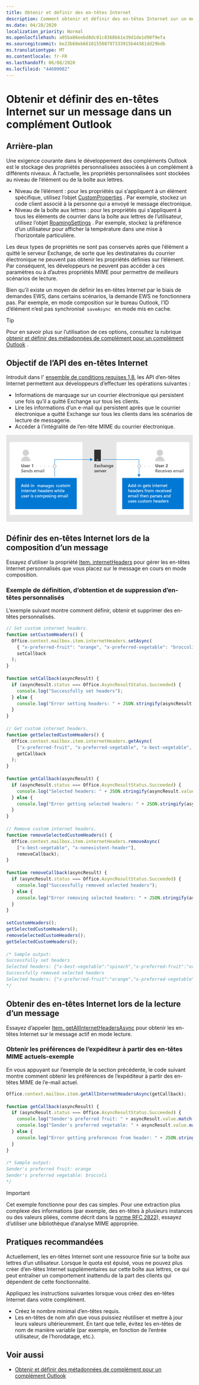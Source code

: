 ```yaml
---
title: Obtenir et définir des en-têtes Internet
description: Comment obtenir et définir des en-têtes Internet sur un message dans un complément Outlook.
ms.date: 04/28/2020
localization_priority: Normal
ms.openlocfilehash: a05ba86eebd8dc01c8368b61e39d1de1d90f9efa
ms.sourcegitcommit: be23b68eb661015508797333915b44381dd29bdb
ms.translationtype: MT
ms.contentlocale: fr-FR
ms.lasthandoff: 06/08/2020
ms.locfileid: "44609082"
---
```

# <a name="get-and-set-internet-headers-on-a-message-in-an-outlook-add-in"></a>Obtenir et définir des en-têtes Internet sur un message dans un complément Outlook

## <a name="background"></a>Arrière-plan

Une exigence courante dans le développement des compléments Outlook est le stockage des propriétés personnalisées associées à un complément à différents niveaux. À l’actuelle, les propriétés personnalisées sont stockées au niveau de l’élément ou de la boîte aux lettres.

- Niveau de l’élément : pour les propriétés qui s’appliquent à un élément spécifique, utilisez l’objet [CustomProperties](/javascript/api/outlook/office.customproperties) . Par exemple, stockez un code client associé à la personne qui a envoyé le message électronique.
- Niveau de la boîte aux lettres : pour les propriétés qui s’appliquent à tous les éléments de courrier dans la boîte aux lettres de l’utilisateur, utilisez l’objet [RoamingSettings](/javascript/api/outlook/office.roamingsettings) . Par exemple, stockez la préférence d’un utilisateur pour afficher la température dans une mise à l’horizontale particulière.

Les deux types de propriétés ne sont pas conservés après que l’élément a quitté le serveur Exchange, de sorte que les destinataires du courrier électronique ne peuvent pas obtenir les propriétés définies sur l’élément. Par conséquent, les développeurs ne peuvent pas accéder à ces paramètres ou à d’autres propriétés MIME pour permettre de meilleurs scénarios de lecture.

Bien qu’il existe un moyen de définir les en-têtes Internet par le biais de demandes EWS, dans certains scénarios, la demande EWS ne fonctionnera pas. Par exemple, en mode composition sur le bureau Outlook, l’ID d’élément n’est pas synchronisé  `saveAsync`   en mode mis en cache.

> [!TIP]
> Pour en savoir plus sur l’utilisation de ces options, consultez la rubrique [obtenir et définir des métadonnées de complément pour un complément Outlook](metadata-for-an-outlook-add-in.md) .

## <a name="purpose-of-the-internet-headers-api"></a>Objectif de l’API des en-têtes Internet

Introduit dans l' [ensemble de conditions requises 1,8](../reference/objectmodel/requirement-set-1.8/outlook-requirement-set-1.8.md), les API d’en-têtes Internet permettent aux développeurs d’effectuer les opérations suivantes :

- Informations de marquage sur un courrier électronique qui persistent une fois qu’il a quitté Exchange sur tous les clients.
- Lire les informations d’un e-mail qui persistent après que le courrier électronique a quitté Exchange sur tous les clients dans les scénarios de lecture de messagerie.
- Accéder à l’intégralité de l’en-tête MIME du courrier électronique.

![Diagramme des en-têtes Internet. Text : l’utilisateur 1 envoie des courriers électroniques. Le complément gère les en-têtes Internet personnalisés pendant que l’utilisateur compose le courrier électronique. L’utilisateur 2 reçoit le courrier électronique. Le complément obtient les en-têtes Internet du courrier électronique reçu, puis analyse et utilise des en-têtes personnalisés.](../images/outlook-internet-headers.png)

## <a name="set-internet-headers-while-composing-a-message"></a>Définir des en-têtes Internet lors de la composition d’un message

Essayez d’utiliser la propriété [Item. internetHeaders](/javascript/api/outlook/office.messagecompose#internetheaders) pour gérer les en-têtes Internet personnalisés que vous placez sur le message en cours en mode composition.

### <a name="set-get-and-remove-custom-headers-example"></a>Exemple de définition, d’obtention et de suppression d’en-têtes personnalisés

L’exemple suivant montre comment définir, obtenir et supprimer des en-têtes personnalisés.

```js
// Set custom internet headers.
function setCustomHeaders() {
  Office.context.mailbox.item.internetHeaders.setAsync(
    { "x-preferred-fruit": "orange", "x-preferred-vegetable": "broccoli", "x-best-vegetable": "spinach" },
    setCallback
  );
}

function setCallback(asyncResult) {
  if (asyncResult.status === Office.AsyncResultStatus.Succeeded) {
    console.log("Successfully set headers");
  } else {
    console.log("Error setting headers: " + JSON.stringify(asyncResult.error));
  }
}

// Get custom internet headers.
function getSelectedCustomHeaders() {
  Office.context.mailbox.item.internetHeaders.getAsync(
    ["x-preferred-fruit", "x-preferred-vegetable", "x-best-vegetable", "x-nonexistent-header"],
    getCallback
  );
}

function getCallback(asyncResult) {
  if (asyncResult.status === Office.AsyncResultStatus.Succeeded) {
    console.log("Selected headers: " + JSON.stringify(asyncResult.value));
  } else {
    console.log("Error getting selected headers: " + JSON.stringify(asyncResult.error));
  }
}

// Remove custom internet headers.
function removeSelectedCustomHeaders() {
  Office.context.mailbox.item.internetHeaders.removeAsync(
    ["x-best-vegetable", "x-nonexistent-header"],
    removeCallback);
}

function removeCallback(asyncResult) {
  if (asyncResult.status === Office.AsyncResultStatus.Succeeded) {
    console.log("Successfully removed selected headers");
  } else {
    console.log("Error removing selected headers: " + JSON.stringify(asyncResult.error));
  }
}

setCustomHeaders();
getSelectedCustomHeaders();
removeSelectedCustomHeaders();
getSelectedCustomHeaders();

/* Sample output:
Successfully set headers
Selected headers: {"x-best-vegetable":"spinach","x-preferred-fruit":"orange","x-preferred-vegetable":"broccoli"}
Successfully removed selected headers
Selected headers: {"x-preferred-fruit":"orange","x-preferred-vegetable":"broccoli"}
*/
```

## <a name="get-internet-headers-while-reading-a-message"></a>Obtenir des en-têtes Internet lors de la lecture d’un message

Essayez d’appeler [Item. getAllInternetHeadersAsync](/javascript/api/outlook/office.messageread#getallinternetheadersasync-options--callback-) pour obtenir les en-têtes Internet sur le message actif en mode lecture.

### <a name="get-sender-preferences-from-current-mime-headers-example"></a>Obtenir les préférences de l’expéditeur à partir des en-têtes MIME actuels-exemple

En vous appuyant sur l’exemple de la section précédente, le code suivant montre comment obtenir les préférences de l’expéditeur à partir des en-têtes MIME de l’e-mail actuel.

```js
Office.context.mailbox.item.getAllInternetHeadersAsync(getCallback);

function getCallback(asyncResult) {
  if (asyncResult.status === Office.AsyncResultStatus.Succeeded) {
    console.log("Sender's preferred fruit: " + asyncResult.value.match(/x-preferred-fruit:.*/gim)[0].slice(19));
    console.log("Sender's preferred vegetable: " + asyncResult.value.match(/x-preferred-vegetable:.*/gim)[0].slice(23));
  } else {
    console.log("Error getting preferences from header: " + JSON.stringify(asyncResult.error));
  }
}

/* Sample output:
Sender's preferred fruit: orange
Sender's preferred vegetable: broccoli
*/
```

> [!IMPORTANT]
> Cet exemple fonctionne pour des cas simples. Pour une extraction plus complexe des informations (par exemple, des en-têtes à plusieurs instances ou des valeurs pliées, comme décrit dans la [norme RFC 2822](https://tools.ietf.org/html/rfc2822)), essayez d’utiliser une bibliothèque d’analyse MIME appropriée.

## <a name="recommended-practices"></a>Pratiques recommandées

Actuellement, les en-têtes Internet sont une ressource finie sur la boîte aux lettres d’un utilisateur. Lorsque le quota est épuisé, vous ne pouvez plus créer d’en-têtes Internet supplémentaires sur cette boîte aux lettres, ce qui peut entraîner un comportement inattendu de la part des clients qui dépendent de cette fonctionnalité.

Appliquez les instructions suivantes lorsque vous créez des en-têtes Internet dans votre complément.

- Créez le nombre minimal d’en-têtes requis.
- Les en-têtes de nom afin que vous puissiez réutiliser et mettre à jour leurs valeurs ultérieurement. En tant que telle, évitez les en-têtes de nom de manière variable (par exemple, en fonction de l’entrée utilisateur, de l’horodatage, etc.).

## <a name="see-also"></a>Voir aussi

- [Obtenir et définir des métadonnées de complément pour un complément Outlook](metadata-for-an-outlook-add-in.md)
